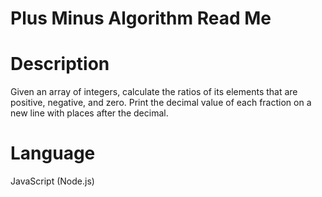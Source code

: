 # Plus Minus Algorithm Read Me

# Description

Given an array of integers, calculate the ratios of its elements that are positive, negative, and zero. Print the decimal value of each fraction on a new line with  places after the decimal.

# Language

JavaScript (Node.js)